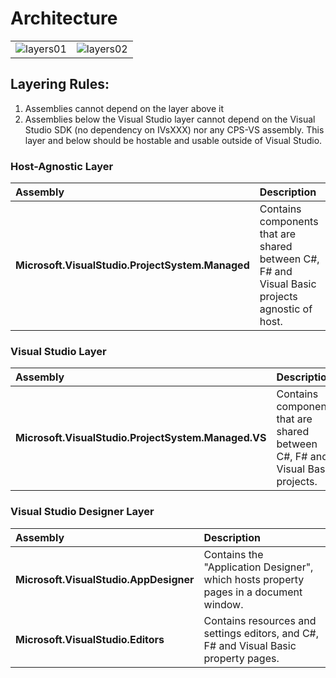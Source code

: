 # Architecture

|||
|-------:|:----------|
| ![layers01](https://user-images.githubusercontent.com/9797472/53321994-e4ffed80-388e-11e9-8977-7df456744329.png) | ![layers02](https://user-images.githubusercontent.com/9797472/27418842-8564a266-56d2-11e7-92c6-456116ee0c65.png)|

## Layering Rules:

1. Assemblies cannot depend on the layer above it
2. Assemblies below the Visual Studio layer cannot depend on the Visual Studio SDK (no dependency on IVsXXX) nor any CPS-VS assembly. This layer and below should be hostable and usable outside of Visual Studio.

### Host-Agnostic Layer

|Assembly|Description|
|:-------|:----------|
|__Microsoft.VisualStudio.ProjectSystem.Managed__| Contains components that are shared between C#, F# and Visual Basic projects agnostic of host.|

### Visual Studio Layer

|Assembly|Description|
|:-------|:----------|
|__Microsoft.VisualStudio.ProjectSystem.Managed.VS__| Contains components that are shared between C#, F# and Visual Basic projects. |

### Visual Studio Designer Layer

|Assembly|Description|
|:-------|:----------|
|__Microsoft.VisualStudio.AppDesigner__| Contains the "Application Designer", which hosts property pages in a document window.|
|__Microsoft.VisualStudio.Editors__| Contains resources and settings editors, and C#, F# and Visual Basic property pages.|
